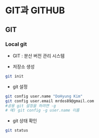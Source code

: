 # GIT과 GITHUB
## GIT
### Local git
- GIT : 분산 버전 관리 시스템

- 저장소 생성
```bash
git init
```

- git 설정
```bash                                                 
git config user.name "DoHyung Kim"  
git config user.email mrdos89@gmail.com
#공용 git 설정을 하려면 -g
# 예) git config -g user.name 이름
```

- git 상태 확인
```bash
git status
```